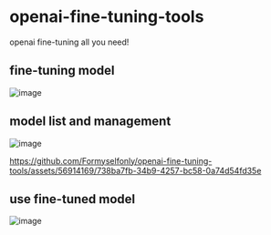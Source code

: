 # openai-fine-tuning-tools
openai fine-tuning all you need! 
## fine-tuning model
![image](https://github.com/Formyselfonly/openai-fine-tuning-tools/assets/56914169/d26a4896-66d4-4114-bf54-c06d1b2273fb)
## model list and management
![image](https://github.com/Formyselfonly/openai-fine-tuning-tools/assets/56914169/7e8305bd-8c1a-4e6f-b540-e78e39f5b019)


https://github.com/Formyselfonly/openai-fine-tuning-tools/assets/56914169/738ba7fb-34b9-4257-bc58-0a74d54fd35e


## use fine-tuned model
![image](https://github.com/Formyselfonly/openai-fine-tuning-tools/assets/56914169/2a695bd9-ebfd-481c-9992-15533c560766)
